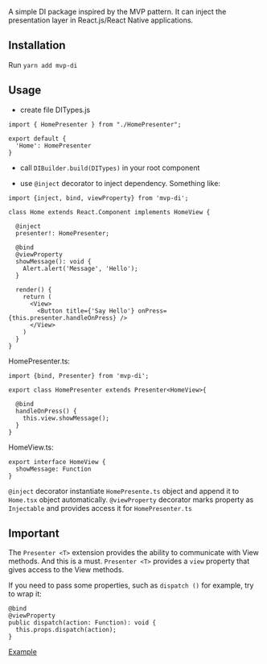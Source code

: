 A simple DI package inspired by the MVP pattern.
It can inject the presentation layer in React.js/React Native applications.

## Installation
Run `yarn add mvp-di`
## Usage

- create file DITypes.js
```
import { HomePresenter } from "./HomePresenter";

export default {
  'Home': HomePresenter
}

```

- call `DIBuilder.build(DITypes)` in your root component

- use `@inject` decorator to inject dependency. Something like:
```
import {inject, bind, viewProperty} from 'mvp-di';

class Home extends React.Component implements HomeView {

  @inject 
  presenter!: HomePresenter;

  @bind
  @viewProperty
  showMessage(): void {
    Alert.alert('Message', 'Hello');
  }

  render() {
    return (
      <View>
        <Button title={'Say Hello'} onPress={this.presenter.handleOnPress} />
      </View>
    )
  }
}

```


HomePresenter.ts:

```
import {bind, Presenter} from 'mvp-di';

export class HomePresenter extends Presenter<HomeView>{

  @bind
  handleOnPress() {
    this.view.showMessage();
  }
}
```

HomeView.ts:
```
export interface HomeView {
  showMessage: Function
}
```

`@inject` decorator instantiate `HomePresente.ts` 
object and append it to `Home.tsx` object automatically.
`@viewProperty` decorator marks property as `Injectable` 
and provides access it for `HomePresenter.ts`

## Important
The `Presenter <T>` extension provides the ability to communicate with View methods. 
And this is a must. `Presenter <T>` provides a `view` property that gives 
access to the View methods.

If you need to pass some properties, such as `dispatch ()` for example, try to wrap it:

```
@bind
@viewProperty
public dispatch(action: Function): void {
  this.props.dispatch(action);
}
```
<a href="https://github.com/KirillGudkov/DI-example">Example</a>
